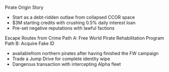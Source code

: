 Pirate Origin Story
- Start as a debt-ridden outlaw from collapsed CCOR space
- $3M starting credits with crushing 0.5% daily interest loan
- Pre-set negative reputations with lawful factions

Escape Routes from Crime
Path A: Free World Pirate Rehabilitation Program
Path B: Acquire Fake ID 
- availablefrom northern pirates after having finished the FW campaign
- Trade a Jump Drive for complete identity wipe
- Dangerous transaction with intercepting Alpha fleet